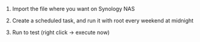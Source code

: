 1. Import the file where you want on Synology NAS

2. Create a scheduled task, and run it with root every weekend at midnight

3. Run to test (right click -> execute now)
